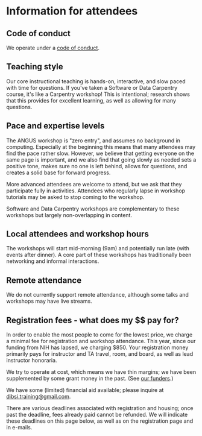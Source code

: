# Information for attendees

## Code of conduct

We operate under a [code of conduct](coc.html).

## Teaching style

Our core instructional teaching is hands-on, interactive, and slow
paced with time for questions.  If you've taken a Software or Data
Carpentry course, it's like a Carpentry workshop!  This is
intentional; research shows that this provides for excellent learning,
as well as allowing for many questions.

## Pace and expertise levels

The ANGUS workshop is "zero entry", and assumes no background in
computing.  Especially at the beginning this means that many attendees
may find the pace rather slow.  However, we believe that getting
everyone on the same page is important, and we also find that going
slowly as needed sets a positive tone, makes sure no one is left
behind, allows for questions, and creates a solid base for forward
progress.

More advanced attendees are welcome to attend, but we ask that they
participate fully in activities.  Attendees who regularly lapse in
workshop tutorials may be asked to stop coming to the workshop.

Software and Data Carpentry workshops are complementary to these workshops
but largely non-overlapping in content.

## Local attendees and workshop hours

The workshops will start mid-morning (9am) and potentially run late (with
events after dinner). A core part of these workshops has traditionally
been networking and informal interactions.

## Remote attendance

We do not currently support remote attendance, although some talks and
workshops may have live streams.

## Registration fees - what does my $$ pay for?

In order to enable the most people to come for the lowest price, we
charge a minimal fee for registration and workshop attendance.  This
year, since our funding from NIH has lapsed, we charging $850.  Your
registration money primarily pays for instructor and TA travel, room,
and board, as well as lead instructor honoraria.

We try to operate at cost, which means we have thin margins; we have
been supplemented by some grant money in the past. (See
[our funders](FUNDERS.html).)

We have some (limited) financial aid available; please inquire at
[dibsi.training@gmail.com](mailto:dibsi.training@gmail.com).

There are various deadlines associated with registration and housing;
once past the deadline, fees already paid cannot be refunded.  We will
indicate these deadlines on this page below, as well as on the
registration page and in e-mails.
